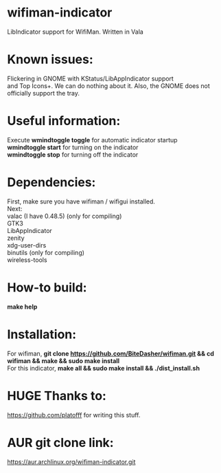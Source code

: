 # wifiman-indicator
LibIndicator support for WifiMan. Written in Vala

# Known issues:

Flickering in GNOME with KStatus/LibAppIndicator support \
and Top Icons+. We can do nothing about it. Also, the GNOME does not officially support the tray.

# Useful information:
Execute **wmindtoggle toggle** for automatic indicator startup \
**wmindtoggle start** for turning on the indicator \
**wmindtoggle stop** for turning off the indicator

# Dependencies:
First, make sure you have wifiman / wifigui installed. \
Next: \
valac (I have 0.48.5) (only for compiling) \
GTK3 \
LibAppIndicator \
zenity \
xdg-user-dirs \
binutils (only for compiling)\
wireless-tools

# How-to build:

**make help**

# Installation:
For wifiman, **git clone https://github.com/BiteDasher/wifiman.git && cd wifiman && make && sudo make install** \
For this indicator, __make all && sudo make install && ./dist_install.sh__

# HUGE Thanks to:
https://github.com/platofff for writing this stuff.

# AUR git clone link:
https://aur.archlinux.org/wifiman-indicator.git
